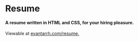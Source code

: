Resume
=============

#### A resume written in HTML and CSS, for your hiring pleasure.

Viewable at [evantarrh.com/resume.](evantarrh.com/resume)